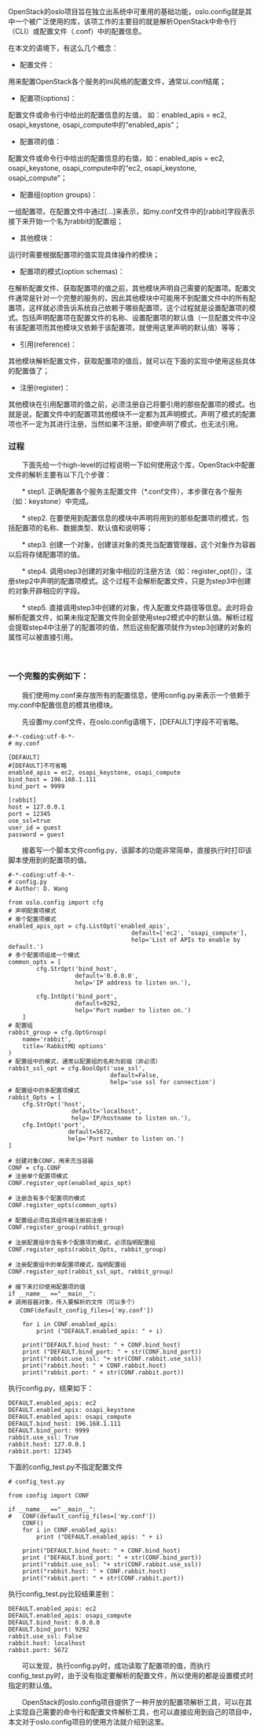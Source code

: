OpenStack的oslo项目旨在独立出系统中可重用的基础功能，oslo.config就是其中一个被广泛使用的库，该项工作的主要目的就是解析OpenStack中命令行（CLI）或配置文件（.conf）中的配置信息。

在本文的语境下，有这么几个概念：

* 配置文件：　　

用来配置OpenStack各个服务的ini风格的配置文件，通常以.conf结尾；

* 配置项(options)：　　　

配置文件或命令行中给出的配置信息的左值， 如：enabled_apis = ec2, osapi_keystone, osapi_compute中的“enabled_apis”；

* 配置项的值：    

配置文件或命令行中给出的配置信息的右值，如：enabled_apis = ec2, osapi_keystone, osapi_compute中的“ec2, osapi_keystone, osapi_compute”；

* 配置组(option groups)：　　　

一组配置项，在配置文件中通过[...]来表示，如my.conf文件中的[rabbit]字段表示接下来开始一个名为rabbit的配置组；

* 其他模块：　　

运行时需要根据配置项的值实现具体操作的模块；

* 配置项的模式(option schemas)：

在解析配置文件、获取配置项的值之前，其他模块声明自己需要的配置项。配置文件通常是针对一个完整的服务的，因此其他模块中可能用不到配置文件中的所有配置项，这样就必须告诉系统自己依赖于哪些配置项，这个过程就是设置配置项的模式。包括声明配置项在配置文件的名称、设置配置项的默认值（一旦配置文件中没有该配置项而其他模块又依赖于该配置项，就使用这里声明的默认值）等等；

* 引用(reference)：　　　　

其他模块解析配置文件，获取配置项的值后，就可以在下面的实现中使用这些具体的配置值了；

* 注册(register)：　　　　

其他模块在引用配置项的值之前，必须注册自己将要引用的那些配置项的模式。也就是说，配置文件中的配置项其他模块不一定都为其声明模式，声明了模式的配置项也不一定为其进行注册，当然如果不注册，即使声明了模式，也无法引用。


### 过程
　　下面先给一个high-level的过程说明一下如何使用这个库，OpenStack中配置文件的解析主要有以下几个步骤：

　　* step1. 正确配置各个服务主配置文件（\*.conf文件），本步骤在各个服务（如：keystone）中完成。

　　* step2. 在要使用到配置信息的模块中声明将用到的那些配置项的模式，包括配置项的名称、数据类型、默认值和说明等；

　　* step3. 创建一个对象，创建该对象的类充当配置管理器，这个对象作为容器以后将存储配置项的值。

　　* step4. 调用step3创建的对象中相应的注册方法（如：register_opt()），注册step2中声明的配置项模式。这个过程不会解析配置文件，只是为step3中创建的对象开辟相应的字段。

　　* step5. 直接调用step3中创建的对象，传入配置文件路径等信息。此时将会解析配置文件，如果未指定配置文件则全部使用step2模式中的默认值。解析过程会提取step4中注册了的配置项的值，然后这些配置项就作为step3创建的对象的属性可以被直接引用。

　　

### 一个完整的实例如下：

　　我们使用my.conf来存放所有的配置信息，使用config.py来表示一个依赖于my.conf中配置信息的模其他模块。

　　先设置my.conf文件，在oslo.config语境下，[DEFAULT]字段不可省略。
```
#-*-coding:utf-8-*-
# my.conf

[DEFAULT]
#[DEFAULT]不可省略
enabled_apis = ec2, osapi_keystone, osapi_compute
bind_host = 196.168.1.111
bind_port = 9999

[rabbit]
host = 127.0.0.1
port = 12345
use_ssl=true
user_id = guest
password = guest
```

　　接着写一个脚本文件config.py，该脚本的功能非常简单，直接执行时打印该脚本使用到的配置项的值。
```
#-*-coding:utf-8-*-
# config.py
# Author: D. Wang

from oslo.config import cfg
# 声明配置项模式
# 单个配置项模式
enabled_apis_opt = cfg.ListOpt('enabled_apis',
                                   default=['ec2', 'osapi_compute'],
                                   help='List of APIs to enable by default.')
# 多个配置项组成一个模式
common_opts = [
        cfg.StrOpt('bind_host',
                   default='0.0.0.0',
                   help='IP address to listen on.'),

        cfg.IntOpt('bind_port',
                   default=9292,
                   help='Port number to listen on.')
    ]
# 配置组
rabbit_group = cfg.OptGroup(
    name='rabbit',
    title='RabbitMQ options'
)
# 配置组中的模式，通常以配置组的名称为前缀（非必须）
rabbit_ssl_opt = cfg.BoolOpt('use_ssl',
                             default=False,
                             help='use ssl for connection')
# 配置组中的多配置项模式
rabbit_Opts = [
    cfg.StrOpt('host',
                  default='localhost',
                  help='IP/hostname to listen on.'),
    cfg.IntOpt('port',
                 default=5672,
                 help='Port number to listen on.')
]

# 创建对象CONF，用来充当容器
CONF = cfg.CONF
# 注册单个配置项模式
CONF.register_opt(enabled_apis_opt)

# 注册含有多个配置项的模式
CONF.register_opts(common_opts)

# 配置组必须在其组件被注册前注册！
CONF.register_group(rabbit_group)

# 注册配置组中含有多个配置项的模式，必须指明配置组
CONF.register_opts(rabbit_Opts, rabbit_group)

# 注册配置组中的单配置项模式，指明配置组
CONF.register_opt(rabbit_ssl_opt, rabbit_group)

# 接下来打印使用配置项的值
if __name__ =="__main__":
# 调用容器对象，传入要解析的文件（可以多个）
　　CONF(default_config_files=['my.conf'])

    for i in CONF.enabled_apis:
        print ("DEFAULT.enabled_apis: " + i)

    print("DEFAULT.bind_host: " + CONF.bind_host)
    print ("DEFAULT.bind_port: " + str(CONF.bind_port))
    print("rabbit.use_ssl: "+ str(CONF.rabbit.use_ssl))
    print("rabbit.host: " + CONF.rabbit.host)
    print("rabbit.port: " + str(CONF.rabbit.port))
```
执行config.py，结果如下：
```
DEFAULT.enabled_apis: ec2
DEFAULT.enabled_apis: osapi_keystone
DEFAULT.enabled_apis: osapi_compute
DEFAULT.bind_host: 196.168.1.111
DEFAULT.bind_port: 9999
rabbit.use_ssl: True
rabbit.host: 127.0.0.1
rabbit.port: 12345
```

下面的config_test.py不指定配置文件

```
# config_test.py

from config import CONF

if __name__ =="__main__":
#   CONF(default_config_files=['my.conf'])
    CONF()
    for i in CONF.enabled_apis:
        print ("DEFAULT.enabled_apis: " + i)

    print("DEFAULT.bind_host: " + CONF.bind_host)
    print ("DEFAULT.bind_port: " + str(CONF.bind_port))
    print("rabbit.use_ssl: "+ str(CONF.rabbit.use_ssl))
    print("rabbit.host: " + CONF.rabbit.host)
    print("rabbit.port: " + str(CONF.rabbit.port))
```
执行config_test.py比较结果差别：

```
DEFAULT.enabled_apis: ec2
DEFAULT.enabled_apis: osapi_compute
DEFAULT.bind_host: 0.0.0.0
DEFAULT.bind_port: 9292
rabbit.use_ssl: False
rabbit.host: localhost
rabbit.port: 5672
```

　　可以发现，执行config.py时，成功读取了配置项的值，而执行config_test.py时，由于没有指定要解析的配置文件，所以使用的都是设置模式时指定的默认值。

　　OpenStack的oslo.config项目提供了一种开放的配置项解析工具，可以在其上实现自己需要的命令行和配置文件解析工具，也可以直接应用到自己的项目中，本文对于oslo.config项目的使用方法就介绍到这里。
